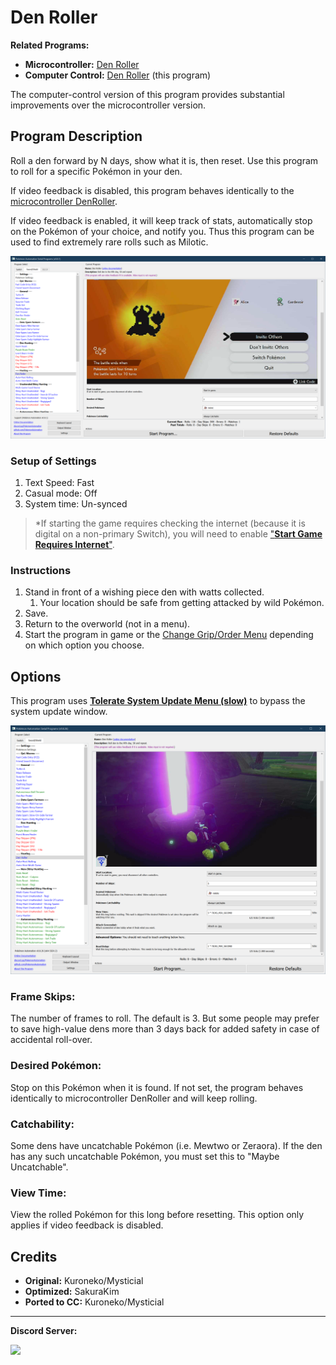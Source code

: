 # Den Roller

**Related Programs:**
- **Microcontroller:** [Den Roller](https://github.com/PokemonAutomation/Microcontroller/blob/master/Wiki/Programs/PokemonSwSh/DenRoller.md)
- **Computer Control:** [Den Roller](https://github.com/PokemonAutomation/ComputerControl/blob/master/Wiki/Programs/PokemonSwSh/DenRoller.md) (this program)

The computer-control version of this program provides substantial improvements over the microcontroller version.


## Program Description

Roll a den forward by N days, show what it is, then reset. Use this program to roll for a specific Pokémon in your den.

If video feedback is disabled, this program behaves identically to the [microcontroller DenRoller](https://github.com/PokemonAutomation/Microcontroller/blob/master/Wiki/Programs/PokemonSwSh/DenRoller.md).

If video feedback is enabled, it will keep track of stats, automatically stop on the Pokémon of your choice, and notify you. Thus this program can be used to find extremely rare rolls such as Milotic.


<img src="images/DenRoller-0.png">


### Setup of Settings

1. Text Speed: Fast
2. Casual mode: Off
3. System time: Un-synced

> *If starting the game requires checking the internet (because it is digital on a non-primary Switch), you will need to enable ["**Start Game Requires Internet**"](/Wiki/Programs/NintendoSwitch/FrameworkSettings.md#start-game-requires-internet).


### Instructions

1. Stand in front of a wishing piece den with watts collected.
   1. Your location should be safe from getting attacked by wild Pokémon.
2. Save.
3. Return to the overworld (not in a menu).
4. Start the program in game or the [Change Grip/Order Menu](https://github.com/PokemonAutomation/Microcontroller/blob/master/Wiki/Programs/NintendoSwitch/ChangeGripOrderMenu.md) depending on which option you choose.


## Options

This program uses [**Tolerate System Update Menu (slow)**](/Wiki/Programs/NintendoSwitch/FrameworkSettings.md#tolerate-system-update-menu-slow) to bypass the system update window.

<img src="images/DenRoller-Settings.png">

### Frame Skips:

The number of frames to roll. The default is 3. But some people may prefer to save high-value dens more than 3 days back for added safety in case of accidental roll-over.

### Desired Pokémon:

Stop on this Pokémon when it is found. If not set, the program behaves identically to microcontroller DenRoller and will keep rolling.

### Catchability:

Some dens have uncatchable Pokémon (i.e. Mewtwo or Zeraora). If the den has any such uncatchable Pokémon, you must set this to "Maybe Uncatchable".

### View Time:

View the rolled Pokémon for this long before resetting. This option only applies if video feedback is disabled.


## Credits

- **Original:** Kuroneko/Mysticial
- **Optimized:** SakuraKim
- **Ported to CC:** Kuroneko/Mysticial



<hr>

**Discord Server:** 

[<img src="https://canary.discordapp.com/api/guilds/695809740428673034/widget.png?style=banner2">](https://discord.gg/cQ4gWxN)


